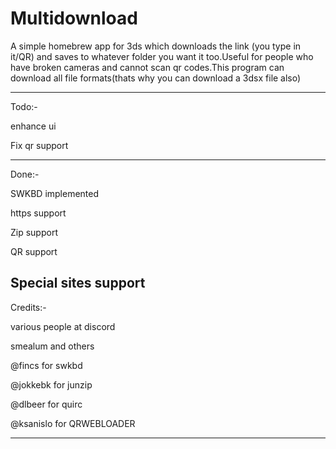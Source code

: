 # Multidownload

A simple homebrew app for 3ds which downloads the link (you type in it/QR) and saves to whatever folder you want it too.Useful for people who have broken cameras and cannot scan qr codes.This program can download all file formats(thats why you can download a 3dsx file also)

-----------------------

Todo:-

enhance ui

Fix qr support

-----------------------
Done:-

SWKBD implemented

https support 

Zip support

QR support

Special sites support
-----------------------
Credits:-

various people at discord

smealum and others

@fincs for swkbd

@jokkebk for junzip 

@dlbeer for quirc

@ksanislo for QRWEBLOADER

------------------------
